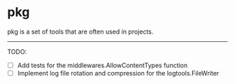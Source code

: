 # pkg

pkg is a set of tools that are often used in projects.

---
TODO:
- [ ] Add tests for the middlewares.AllowContentTypes function
- [ ] Implement log file rotation and compression for the logtools.FileWriter
